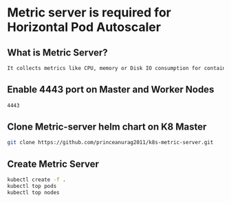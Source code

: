 # Metric server is required for Horizontal Pod Autoscaler

## What is Metric Server?
```sh
It collects metrics like CPU, memory or Disk IO consumption for containers or nodes, from the Summary API, exposed by Kubelet on each node.
```

## Enable 4443 port on Master and Worker Nodes
```sh
4443
```
## Clone Metric-server helm chart on K8 Master
```sh
git clone https://github.com/princeanurag2011/k8s-metric-server.git
```

## Create Metric Server
```sh
kubectl create -f .
kubectl top pods
kubectl top nodes
```

